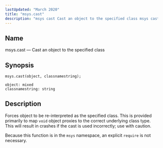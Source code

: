 ```yaml
---
lastUpdated: "March 2020"
title: "msys.cast"
description: "msys cast Cast an object to the specified class msys cast object classnamestring Forces object to be re interpreted as the specified class This is provided primarily to map void object proxies to the correct underlying class type This will result in crashes if the cast is used incorrectly use..."
---
```


<a name="lua.ref.msys.cast"></a> 
## Name

msys.cast — Cast an object to the specified class

<a name="idp16012640"></a> 
## Synopsis

`msys.cast(object, classnamestring);`

```
object: mixed
classnamestring: string
```
<a name="idp16015632"></a> 
## Description

Forces object to be re-interpreted as the specified class. This is provided primarily to map `void` object proxies to the correct underlying class type. This will result in crashes if the cast is used incorrectly; use with caution.

Because this function is in the `msys` namespace, an explicit `require` is not necessary.